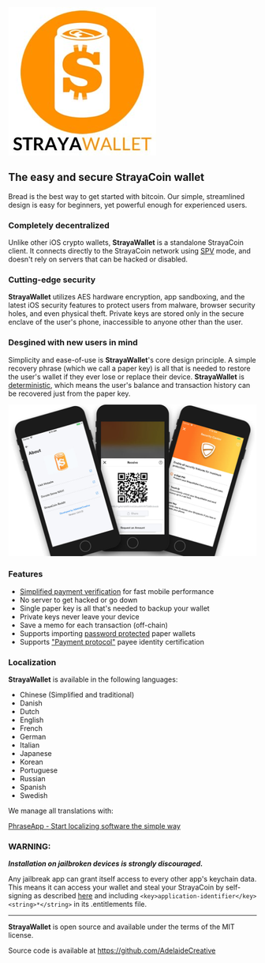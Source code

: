 [![StrayaWallet](/images/top-logo.jpg)](https://www.strayawallet.com)

## The easy and secure StrayaCoin wallet

Bread is the best way to get started with bitcoin. Our simple, streamlined design is easy for beginners, yet powerful enough for experienced users.

### Completely decentralized

Unlike other iOS crypto wallets, **StrayaWallet** is a standalone StrayaCoin client. It connects directly to the StrayaCoin network using [SPV](https://en.bitcoin.it/wiki/Thin_Client_Security#Header-Only_Clients) mode, and doesn't rely on servers that can be hacked or disabled. 

### Cutting-edge security

**StrayaWallet** utilizes AES hardware encryption, app sandboxing, and the latest iOS security features to protect users from malware, browser security holes, and even physical theft. Private keys are stored only in the secure enclave of the user's phone, inaccessible to anyone other than the user.

### Desgined with new users in mind

Simplicity and ease-of-use is **StrayaWallet**'s core design principle. A simple recovery phrase (which we call a paper key) is all that is needed to restore the user's wallet if they ever lose or replace their device. **StrayaWallet** is [deterministic](https://github.com/bitcoin/bips/blob/master/bip-0032.mediawiki), which means the user's balance and transaction history can be recovered just from the paper key.

[![screenshots](/images/screenshots.jpg)](https://www.strayawallet.com)

### Features

- [Simplified payment verification](https://github.com/bitcoin/bips/blob/master/bip-0037.mediawiki) for fast mobile performance
- No server to get hacked or go down
- Single paper key is all that's needed to backup your wallet
- Private keys never leave your device
- Save a memo for each transaction (off-chain)
- Supports importing [password protected](https://github.com/bitcoin/bips/blob/master/bip-0038.mediawiki) paper wallets
- Supports ["Payment protocol"](https://github.com/bitcoin/bips/blob/master/bip-0070.mediawiki) payee identity certification

### Localization

**StrayaWallet** is available in the following languages:

- Chinese (Simplified and traditional)
- Danish
- Dutch
- English
- French
- German
- Italian
- Japanese
- Korean
- Portuguese
- Russian
- Spanish
- Swedish

We manage all translations with:

[PhraseApp - Start localizing software the simple way](https://phraseapp.com)

### WARNING:

***Installation on jailbroken devices is strongly discouraged.***

Any jailbreak app can grant itself access to every other app's keychain data. This means it can access your wallet and steal your StrayaCoin by self-signing as described [here](http://www.saurik.com/id/8) and including `<key>application-identifier</key><string>*</string>` in its .entitlements file.

---

**StrayaWallet** is open source and available under the terms of the MIT license.

Source code is available at https://github.com/AdelaideCreative
